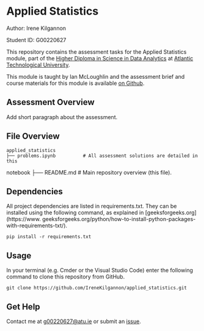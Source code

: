 # Applied Statistics

Author: Irene Kilgannon

Student ID: G00220627

This repository contains the assessment tasks for the Applied Statistics module, part of the [Higher Diploma in Science in Data Analytics](https://www.atu.ie/courses/higher-diploma-in-science-data-analytics) at [Atlantic Technological University](https://www.atu.ie/).

This module is taught by Ian McLoughlin and the assessment brief and course materials for this module is available [on Github](https://github.com/ianmcloughlin/applied-statistics/tree/main).


## Assessment Overview

Add short paragraph about the assessment. 

## File Overview

    applied_statistics
    ├── problems.ipynb          # All assessment solutions are detailed in this 
notebook 
    ├── README.md               # Main repository overview (this file).

## Dependencies

All project dependencies are listed in requirements.txt. They can be installed 
using the following command, as explained in [geeksforgeeks.org](https://www.
geeksforgeeks.org/python/how-to-install-python-packages-with-requirements-txt/).

    pip install -r requirements.txt

    

## Usage

In your terminal (e.g. Cmder or the Visual Studio Code) enter the following command to clone this repository from GitHub.

    git clone https://github.com/IreneKilgannon/applied_statistics.git

## Get Help

Contact me at g00220627@atu.ie or submit an [issue](https://github.com/IreneKilgannon/applied_statistics/issues).